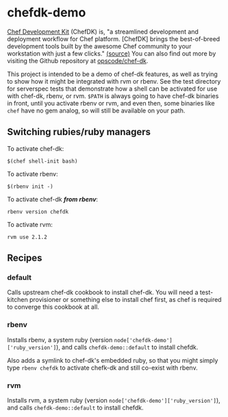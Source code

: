 # chefdk-demo

[Chef Development Kit](https://downloads.getchef.com/chef-dk/) (ChefDK) is, "a
streamlined development and deployment workflow for Chef platform. [ChefDK]
brings the best-of-breed development tools built by the awesome Chef community
to your workstation with just a few clicks." [(source)](https://downloads.getchef.com/chef-dk/)
You can also find out more by visiting the Github repository at  [opscode/chef-dk](https://github.com/opscode/chef-dk).

This project is intended to be a demo of chef-dk features, as well as trying to
show how it might be integrated with rvm or rbenv. See the test directory for
serverspec tests that demonstrate how a shell can be activated for use with
chef-dk, rbenv, or rvm. `$PATH` is always going to have chef-dk binaries in
front, until you activate rbenv or rvm, and even then, some binaries like `chef`
have no gem analog, so will still be available on your path.

## Switching rubies/ruby managers

To activate chef-dk:
```
$(chef shell-init bash)
```

To activate rbenv:
```
$(rbenv init -)
```

To activate chef-dk __*from rbenv*__:
```
rbenv version chefdk
```


To activate rvm:
```
rvm use 2.1.2
```



## Recipes

### default

Calls upstream chef-dk cookbook to install chef-dk. You will need a test-kitchen
provisioner or something else to install chef first, as chef is required to
converge this cookbook at all.

### rbenv

Installs rbenv, a system ruby (version `node['chefdk-demo']['ruby_version']`),
and calls `chefdk-demo::default` to install chefdk.

Also adds a symlink to chef-dk's embedded ruby, so that you might simply type
`rbenv chefdk` to activate chefk-dk and still co-exist with rbenv.

### rvm

Installs rvm, a system ruby (version `node['chefdk-demo']['ruby_version']`),
and calls `chefdk-demo::default` to install chefdk.
